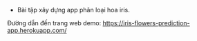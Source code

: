 * Bài tập xây dựng app phân loại hoa iris.

Đường dẫn đến trang web demo: https://iris-flowers-prediction-app.herokuapp.com/
